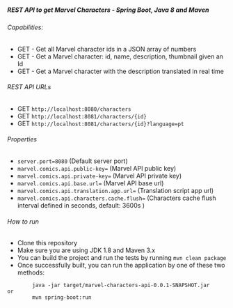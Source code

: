 ##### REST API to get Marvel Characters - Spring Boot, Java 8 and Maven

###### Capabilities:
*	GET - Get all Marvel character ids in a JSON array of numbers
*	GET - Get a Marvel character: id, name, description, thumbnail given an Id
*	GET - Get a Marvel character with the description translated in real time


###### REST API URLs
* GET `http://localhost:8080/characters`
* GET `http://localhost:8081/characters/{id}`
* GET `http://localhost:8081/characters/{id}?language=pt`

###### Properties
  - `server.port=8080` (Default server port)
  - `marvel.comics.api.public-key=` (Marvel API public key)
  - `marvel.comics.api.private-key=` (Marvel API private key)
  - `marvel.comics.api.base.url=` (Marvel API base url)
  - `marvel.comics.api.translation.app.url=` (Translation script app url)
  - `marvel.comics.api.characters.cache.flush=` (Characters cache flush interval defined in seconds, default: 3600s  )



###### How to run

* Clone this repository 
* Make sure you are using JDK 1.8 and Maven 3.x
* You can build the project and run the tests by running ```mvn clean package```
* Once successfully built, you can run the application by one of these two methods:
```
        java -jar target/marvel-characters-api-0.0.1-SNAPSHOT.jar
or
        mvn spring-boot:run
```
